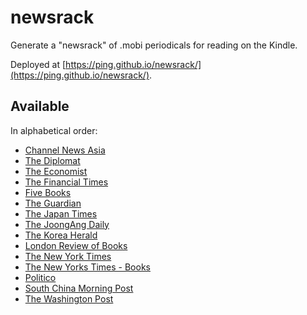 
# newsrack

Generate a "newsrack" of .mobi periodicals for reading on the Kindle.

Deployed at [https://ping.github.io/newsrack/](https://ping.github.io/newsrack/).

## Available

In alphabetical order:

- [Channel News Asia](https://www.channelnewsasia.com/)
- [The Diplomat](https://thediplomat.com/)
- [The Economist](https://www.economist.com/printedition)
- [The Financial Times](https://www.ft.com/)
- [Five Books](https://fivebooks.com/)
- [The Guardian](https://www.theguardian.com/international)
- [The Japan Times](https://www.japantimes.co.jp/)
- [The JoongAng Daily](https://koreajoongangdaily.joins.com/)
- [The Korea Herald](https://koreaherald.com/)
- [London Review of Books](https://www.lrb.co.uk/)
- [The New York Times](https://www.nytimes.com/)
- [The New Yorks Times - Books](https://www.nytimes.com/section/books)
- [Politico](https://www.politico.com/)
- [South China Morning Post](https://www.scmp.com/)
- [The Washington Post](https://www.washingtonpost.com/)
